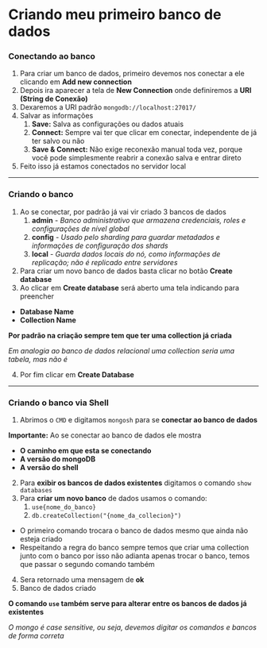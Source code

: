 # Criando meu primeiro banco de dados

### Conectando ao banco
1. Para criar um banco de dados, primeiro devemos nos conectar a ele clicando em __Add new connection__
2. Depois ira aparecer a tela de __New Connection__ onde definiremos a __URI (String de Conexão)__
3. Dexaremos a URI padrão `mongodb://localhost:27017/`
4. Salvar as informações
   1. __Save:__ Salva as configurações ou dados atuais
   2. __Connect:__ Sempre vai ter que clicar em conectar, independente de já ter salvo ou não
   3. __Save & Connect:__ Não exige reconexão manual toda vez, porque você pode simplesmente reabrir a conexão salva e entrar direto
5. Feito isso já estamos conectados no servidor local
---
### Criando o banco
1. Ao se conectar, por padrão já vai vir criado 3 bancos de dados
   1. __admin__ - _Banco administrativo que armazena credenciais, roles e configurações de nível global_
   2. __config__ - _Usado pelo sharding para guardar metadados e informações de configuração dos shards_
   3. __local__ - _Guarda dados locais do nó, como informações de replicação; não é replicado entre servidores_
2. Para criar um novo banco de dados basta clicar no botão __Create database__
3. Ao clicar em __Create database__ será aberto uma tela indicando para preencher
* __Database Name__
* __Collection Name__

__Por padrão na criação sempre tem que ter uma collection já criada__

_Em analogia ao banco de dados relacional uma collection seria uma tabela, mas não é_

4. Por fim clicar em __Create Database__
---
### Criando o banco via Shell
1. Abrimos o `CMD` e digitamos `mongosh` para se __conectar ao banco de dados__

__Importante:__ Ao se conectar ao banco de dados ele mostra
* __O caminho em que esta se conectando__
* __A versão do mongoDB__
* __A versão do shell__
2. Para __exibir os bancos de dados existentes__ digitamos o comando `show databases`
3. Para __criar um novo banco__ de dados usamos o comando:
   1. `use{nome_do_banco}`
   2. `db.createCollection("{nome_da_collecion}")`

* O primeiro comando trocara o banco de dados mesmo que ainda não esteja criado
* Respeitando a regra do banco sempre temos que criar uma collection junto com o banco por isso não adianta apenas trocar o banco, temos que passar o segundo comando também

4. Sera retornado uma mensagem de __ok__
5. Banco de dados criado

__O comando `use` também serve para alterar entre os bancos de dados já existentes__

_O mongo é case sensitive, ou seja, devemos digitar os comandos e bancos de forma correta_